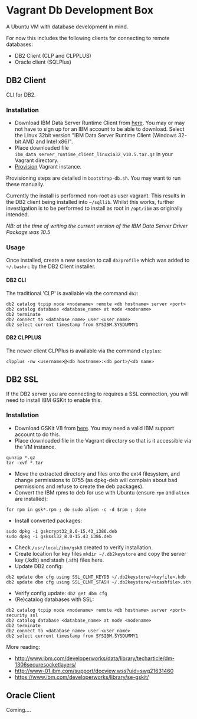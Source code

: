 # Vagrant Db Development Box

A Ubuntu VM with database development in mind.

For now this includes the following clients for connecting to remote databases:

* DB2 Client (CLP and CLPPLUS)
* Oracle client (SQLPlus) 

## DB2 Client

CLI for DB2.

### Installation

* Download IBM Data Server Runtime Client from [here](http://www-01.ibm.com/support/docview.wss?uid=swg21385217). You may or may not have to sign up for an IBM account to be able to download. Select the Linux 32bit version "IBM Data Server Runtime Client (Windows 32-bit AMD and Intel x86)". 
* Place downloaded file ```ibm_data_server_runtime_client_linuxia32_v10.5.tar.gz``` in your Vagrant directory.
* [Provision](../README.markdown) Vagrant instance.

Provisioning steps are detailed in ```bootstrap-db.sh```. You may want to run these manually.

Currently the install is performed non-root as user vagrant. This results in the DB2 client being installed into ```~/sqllib```. Whilst this works, further investigation is to be performed to install as root in ```/opt/ibm``` as originally intended.

*NB: at the time of writing the current version of the IBM Data Server Driver Package was 10.5*

### Usage

Once installed, create a new session to call ```db2profile``` which was added to ```~/.bashrc``` by the DB2 Client installer. 

#### DB2 CLI

The traditional 'CLP' is available via the command ```db2```:

```
db2 catalog tcpip node <nodename> remote <db hostname> server <port>
db2 catalog database <database_name> at node <nodename>
db2 terminate
db2 connect to <database_name> user <user_name>
db2 select current timestamp from SYSIBM.SYSDUMMY1
```

#### DB2 CLPPLUS

The newer client CLPPlus is available via the command ```clpplus```:

```
clpplus -nw <username>@<db hostname>:<db port>/<db name>
```

## DB2 SSL

If the DB2 server you are connecting to requires a SSL connection, you will need to install IBM GSKit to enable this.

### Installation

* Download GSKit V8 from [here](http://www.ibm.com/support/fixcentral/swg/selectFixes?product=ibm/Tivoli/IBM+Global+Security+Kit&function=fixId&fixids=8.0.14.*-GSKIT-Linux32*). You may need a valid IBM support account to do this.
* Place downloaded file in the Vagrant directory so that is it accessible via the VM instance.
```
gunzip *.gz
tar -xvf *.tar
```
* Move the extracted directory and files onto the ext4 filesystem, and change permissions to 0755 (as dpkg-deb will complain about bad permissions and refuse to create the deb packages).
* Convert the IBM rpms to deb for use with Ubuntu (ensure ```rpm``` and ```alien``` are installed):
```
for rpm in gsk*.rpm ; do sudo alien -c -d $rpm ; done
```
* Install converted packages:
```
sudo dpkg -i gskcrypt32_8.0-15.43_i386.deb
sudo dpkg -i gskssl32_8.0-15.43_i386.deb
```
* Check ```/usr/local/ibm/gsk8``` created to verify installation.
* Create location for key files ```mkdir ~/.db2keystore``` and copy the server key (.kdb) and stash (.sth) files here.
* Update DB2 config:
```
db2 update dbm cfg using SSL_CLNT_KEYDB ~/.db2keystore/<keyfile>.kdb
db2 update dbm cfg using SSL_CLNT_STASH ~/.db2keystore/<stashfile>.sth
```
* Verify config update:
```db2 get dbm cfg```
* (Re)catalog databases with SSL:
```
db2 catalog tcpip node <nodename> remote <db hostname> server <port> security ssl
db2 catalog database <database_name> at node <nodename>
db2 terminate
db2 connect to <database_name> user <user_name>
db2 select current timestamp from SYSIBM.SYSDUMMY1
```

More reading:

* http://www.ibm.com/developerworks/data/library/techarticle/dm-1306securesocketlayers/
* http://www-01.ibm.com/support/docview.wss?uid=swg21631460
* https://www.ibm.com/developerworks/library/se-gskit/

## Oracle Client

Coming....
